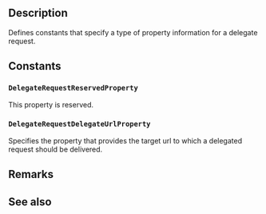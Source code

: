 ## Description

Defines constants that specify a type of property information for a delegate request.

## Constants

### `DelegateRequestReservedProperty`

This property is reserved.

### `DelegateRequestDelegateUrlProperty`

Specifies the property that provides the target url to which a delegated request should be delivered.

## Remarks

## See also